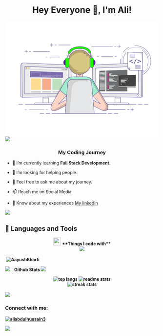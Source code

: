<h1 align="center">Hey Everyone 👋, I'm Ali!</h1>
<img align="center" alt="Coding" width="600" src="https://raw.githubusercontent.com/devSouvik/devSouvik/master/gif3.gif">
<img src="https://user-images.githubusercontent.com/73097560/115834477-dbab4500-a447-11eb-908a-139a6edaec5c.gif">
<h3 align="center">My Coding Journey</h3>

- 🌱 I’m currently learning **Full Stack Development**.

- 🤝 I’m looking for helping people.

- 💬 Feel free to ask me about my journey.

- 📫 Reach me on Social Media

- 📄 Know about my experiences [My linkedin](www.linkedin.com/in/aliabdulhussain3)

<img src="https://user-images.githubusercontent.com/73097560/115834477-dbab4500-a447-11eb-908a-139a6edaec5c.gif">

## 🚀 Languages and Tools

<p align="center">
 <img src="https://media2.giphy.com/media/QssGEmpkyEOhBCb7e1/giphy.gif?cid=ecf05e47a0n3gi1bfqntqmob8g9aid1oyj2wr3ds3mg700bl&rid=giphy.gif" width="25" height="25"> <b> **Things I code with** <br/>
  <a href="https://skillicons.dev">
     <img src="https://skillicons.dev/icons?i=html,css,js,ts,nextjs,react,tailwind,figma,npm,git,github,nodejs,postman,vscode,vercel,vite,powershell,bash,linux,mysql,md,cloudflare,java,c,py,cpp,go,arduino,aws,azure,discord,docker,githubactions,graphql,idea,jquery,kali,laravel,linux,matlab,mysql,php,powershell,regex,replit,sqlite,solidjs,ubuntu,windows,wordpress"/>

  </a>
</p>



<p>&nbsp;<img align="center" src="https://github-readme-stats.vercel.app/api?username=AayushBharti&show_icons=true&locale=en" alt="AayushBharti" /></p>



<img src="https://media.giphy.com/media/iY8CRBdQXODJSCERIr/giphy.gif" width="35"> &ensp;<b> Github Stats </b>
<img src="https://user-images.githubusercontent.com/73097560/115834477-dbab4500-a447-11eb-908a-139a6edaec5c.gif">

<div align=center>
  <img width=320 src="https://github-readme-stats-salesp07.vercel.app/api/top-langs/?username=aayushbharti&langs_count=8&layout=compact&theme=dark&border_radius=10&exclude_repo=github-readme-stats&hide_border=true" alt="top langs" />
  <img width=420  src="https://github-readme-stats-salesp07.vercel.app/api?username=aayushbharti&count_private=true&show_icons=true&theme=dark&rank_icon=github&hide_border=true&border_radius=10" alt="readme stats" />
  <br/>
  <img width=420 src="https://github-readme-streak-stats-salesp07.vercel.app/?user=aayushbharti&count_private=true&theme=dark&hide_border=true&border_radius=10&card_width=495" alt="streak stats"/>
</div>

<br/>

<img src="https://user-images.githubusercontent.com/73097560/115834477-dbab4500-a447-11eb-908a-139a6edaec5c.gif">

<h3 align="left">Connect with me:</h3>
<p align="left">
<a href="https://linkedin.com/in/aliabdulhussain3" target="blank"><img align="center" src="https://skillicons.dev/icons?i=linkedin" alt="aliabdulhussain3" height="30" width="40" /></a>
</p>

<img src="https://user-images.githubusercontent.com/73097560/115834477-dbab4500-a447-11eb-908a-139a6edaec5c.gif">
